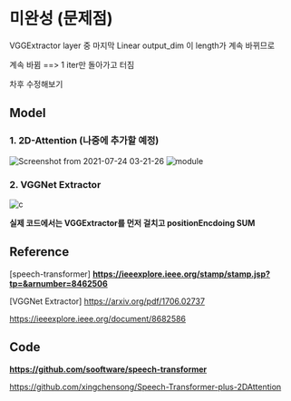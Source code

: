 # 미완성 (문제점)
VGGExtractor layer 중 마지막 Linear output_dim 이 length가 계속 바뀌므로

계속 바뀜 ==> 1 iter만 돌아가고 터짐

차후 수정해보기



## Model
### 1. 2D-Attention (나중에 추가할 예정)

![Screenshot from 2021-07-24 03-21-26](https://user-images.githubusercontent.com/76771847/126824955-e44245a3-9ae2-402a-aebb-d486b13b0a8b.png)
![module](https://user-images.githubusercontent.com/76771847/126824739-dfc99133-8f25-4afe-b950-ef22076d3b95.png)

### 2. VGGNet Extractor

![c](https://user-images.githubusercontent.com/76771847/126824793-0e5bcfa1-86a5-4705-a08f-426aaffa8961.png)

**실제 코드에서는 VGGExtractor를 먼저 걸치고 positionEncdoing SUM**
## Reference

[speech-transformer]
**https://ieeexplore.ieee.org/stamp/stamp.jsp?tp=&arnumber=8462506**

[VGGNet Extractor]
https://arxiv.org/pdf/1706.02737

https://ieeexplore.ieee.org/document/8682586

## Code

**https://github.com/sooftware/speech-transformer**

https://github.com/xingchensong/Speech-Transformer-plus-2DAttention